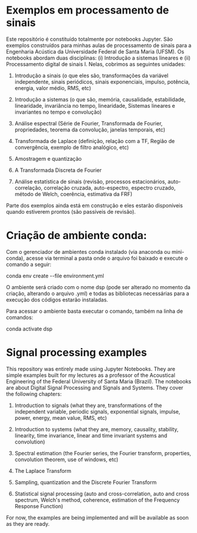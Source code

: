 # Exemplos em processamento de sinais

Este repositório é constituído totalmente por notebooks Jupyter. São exemplos construídos para minhas aulas
de processamento de sinais para a Engenharia Acústica da Universidade Federal de Santa Maria (UFSM). Os notebooks
abordam duas disciplinas: (i) Introdução a sistemas lineares e (ii) Processamento digital de sinais I. Nelas, 
cobrimos as seguintes unidades:

1. Introdução a sinais (o que eles são, transformações da variável independente, sinais periódicos, sinais exponenciais,
impulso, potência, energia, valor médio, RMS, etc)

2. Introdução a sistemas (o que são, memória, causalidade, estabilidade, linearidade, invariância no tempo, linearidade,
Sistemas lineares e invariantes no tempo e convolução)

3. Análise espectral (Série de Fourier, Transformada de Fourier, propriedades, teorema da convolução, janelas temporais,
etc)

4. Transformada de Laplace (definição, relação com a TF, Região de convergência, exemplo de filtro analógico, etc)

5. Amostragem e quantização

6. A Transformada Discreta de Fourier

7. Análise estatística de sinais (revisão, processos estacionários, auto-correlação, correlação cruzada, auto-espectro,
espectro cruzado, método de Welch, coerência, estimativa da FRF)

Parte dos exemplos ainda está em construção e eles estarão disponíveis quando estiverem prontos 
(são passíveis de revisão).

# Criação de ambiente conda:

Com o gerenciador de ambientes conda instalado (via anaconda ou mini-conda), 
acesse via terminal a pasta onde o arquivo foi baixado e execute o comando a seguir:

conda env create --file environment.yml

O ambiente será criado com o nome dsp (pode ser alterado no momento da criação, alterando o arquivo .yml)
e todas as bibliotecas necessárias para a execução dos códigos estarão instaladas.

Para acessar o ambiente basta executar o comando, também na linha de comandos:

conda activate dsp

# Signal processing examples

This repository was entirely made using Jupyter Notebooks. They are simple examples built for my 
lectures as a professor of the Acoustical Engineering of the Federal University of Santa Maria
(Brazil). The notebooks are about Digital Signal Processing and Signals and Systems. They cover the
following chapters:

1. Introduction to signals (what they are, transformations of the independent variable, periodic
signals, exponential signals, impulse, power, energy, mean value, RMS, etc)

2. Introduction to systems (what they are, memory, causality, stability, linearity, time invariance,
linear and time invariant systems and convolution)

3. Spectral estimation (the Fourier series, the Fourier transform, properties, convolution theorem,
use of windows, etc)

4. The Laplace Transform

5. Sampling, quantization and the Discrete Fourier Transform

6. Statistical signal processing (auto and cross-correlation, auto and cross spectrum,
Welch's method, coherence, estimation of the Frequency Response Function)

For now, the examples are being implemented and will be available as soon as they are ready.


